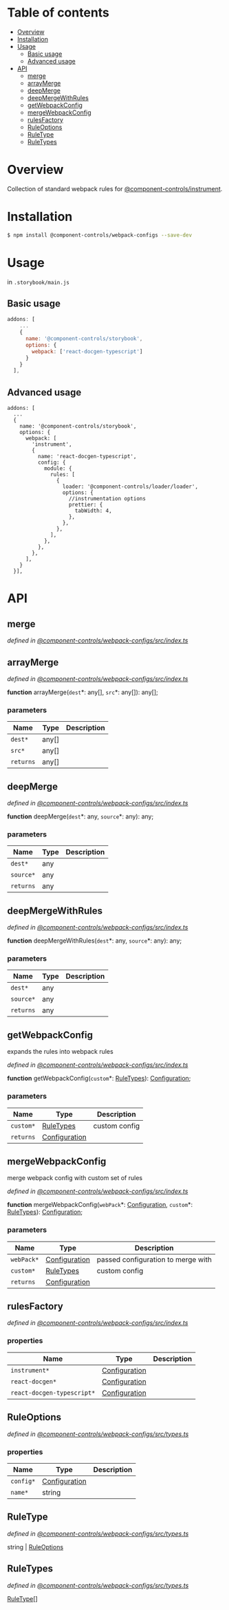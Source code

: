 # Table of contents

-   [Overview](#overview)
-   [Installation](#installation)
-   [Usage](#usage)
    -   [Basic usage](#basic-usage)
    -   [Advanced usage](#advanced-usage)
-   [API](#api)
    -   [merge](#merge)
    -   [arrayMerge](#arraymerge)
    -   [deepMerge](#deepmerge)
    -   [deepMergeWithRules](#deepmergewithrules)
    -   [getWebpackConfig](#getwebpackconfig)
    -   [mergeWebpackConfig](#mergewebpackconfig)
    -   [rulesFactory](#rulesfactory)
    -   [RuleOptions](#ruleoptions)
    -   [RuleType](#ruletype)
    -   [RuleTypes](#ruletypes)

# Overview

Collection of standard webpack rules for [@component-controls/instrument](https://github.com/ccontrols/component-controls/tree/master/core/instrument).

# Installation

```bash
$ npm install @component-controls/webpack-configs --save-dev
```

# Usage

in `.storybook/main.js`

## Basic usage

```js
addons: [
    ...
    { 
      name: '@component-controls/storybook',
      options: {
        webpack: ['react-docgen-typescript']
      }
    }
  ],
```

## Advanced usage

    addons: [
      ...
      {
        name: '@component-controls/storybook',
        options: {
          webpack: [
            'instrument',
            {
              name: 'react-docgen-typescript',
              config: {
                module: {
                  rules: [
                    {
                      loader: '@component-controls/loader/loader',
                      options: {
                        //instrumentation options
                        prettier: {
                          tabWidth: 4,
                        },
                      },
                    },
                  ],
                },
              },
            },
          ],
        }
      }],    

# API

<tsdoc-typescript files="@types/webpack/index.d.ts" entry="./src/index.ts,./src/types.ts"/>

<!-- START-TSDOC-TYPESCRIPT -->

## merge

_defined in [@component-controls/webpack-configs/src/index.ts](https://github.com/ccontrols/component-controls/tree/master/core/webpack-configs/src/index.ts#L1)_



## arrayMerge

_defined in [@component-controls/webpack-configs/src/index.ts](https://github.com/ccontrols/component-controls/tree/master/core/webpack-configs/src/index.ts#L17)_

**function** arrayMerge(`dest`\*: any\[], `src`\*: any\[]): any\[];

### parameters

| Name      | Type   | Description |
| --------- | ------ | ----------- |
| `dest*`   | any\[] |             |
| `src*`    | any\[] |             |
| `returns` | any\[] |             |

## deepMerge

_defined in [@component-controls/webpack-configs/src/index.ts](https://github.com/ccontrols/component-controls/tree/master/core/webpack-configs/src/index.ts#L44)_

**function** deepMerge(`dest`\*: any, `source`\*: any): any;

### parameters

| Name      | Type | Description |
| --------- | ---- | ----------- |
| `dest*`   | any  |             |
| `source*` | any  |             |
| `returns` | any  |             |

## deepMergeWithRules

_defined in [@component-controls/webpack-configs/src/index.ts](https://github.com/ccontrols/component-controls/tree/master/core/webpack-configs/src/index.ts#L36)_

**function** deepMergeWithRules(`dest`\*: any, `source`\*: any): any;

### parameters

| Name      | Type | Description |
| --------- | ---- | ----------- |
| `dest*`   | any  |             |
| `source*` | any  |             |
| `returns` | any  |             |

## getWebpackConfig

expands the rules into webpack rules

_defined in [@component-controls/webpack-configs/src/index.ts](https://github.com/ccontrols/component-controls/tree/master/core/webpack-configs/src/index.ts#L55)_

**function** getWebpackConfig(`custom`\*: [RuleTypes](#ruletypes)): [Configuration](#configuration);

### parameters

| Name      | Type                            | Description    |
| --------- | ------------------------------- | -------------- |
| `custom*` | [RuleTypes](#ruletypes)         | custom config  |
| `returns` | [Configuration](#configuration) |                |

## mergeWebpackConfig

merge webpack config with custom set of rules

_defined in [@component-controls/webpack-configs/src/index.ts](https://github.com/ccontrols/component-controls/tree/master/core/webpack-configs/src/index.ts#L84)_

**function** mergeWebpackConfig(`webPack`\*: [Configuration](#configuration), `custom`\*: [RuleTypes](#ruletypes)): [Configuration](#configuration);

### parameters

| Name       | Type                            | Description                        |
| ---------- | ------------------------------- | ---------------------------------- |
| `webPack*` | [Configuration](#configuration) | passed configuration to merge with |
| `custom*`  | [RuleTypes](#ruletypes)         | custom config                      |
| `returns`  | [Configuration](#configuration) |                                    |

## rulesFactory

_defined in [@component-controls/webpack-configs/src/index.ts](https://github.com/ccontrols/component-controls/tree/master/core/webpack-configs/src/index.ts#L9)_



### properties

| Name                       | Type                            | Description |
| -------------------------- | ------------------------------- | ----------- |
| `instrument*`              | [Configuration](#configuration) |             |
| `react-docgen*`            | [Configuration](#configuration) |             |
| `react-docgen-typescript*` | [Configuration](#configuration) |             |

## RuleOptions

_defined in [@component-controls/webpack-configs/src/types.ts](https://github.com/ccontrols/component-controls/tree/master/core/webpack-configs/src/types.ts#L3)_



### properties

| Name      | Type                            | Description |
| --------- | ------------------------------- | ----------- |
| `config*` | [Configuration](#configuration) |             |
| `name*`   | string                          |             |

## RuleType

_defined in [@component-controls/webpack-configs/src/types.ts](https://github.com/ccontrols/component-controls/tree/master/core/webpack-configs/src/types.ts#L7)_

string | [RuleOptions](#ruleoptions)

## RuleTypes

_defined in [@component-controls/webpack-configs/src/types.ts](https://github.com/ccontrols/component-controls/tree/master/core/webpack-configs/src/types.ts#L9)_

[RuleType](#ruletype)\[]

<!-- END-TSDOC-TYPESCRIPT -->
